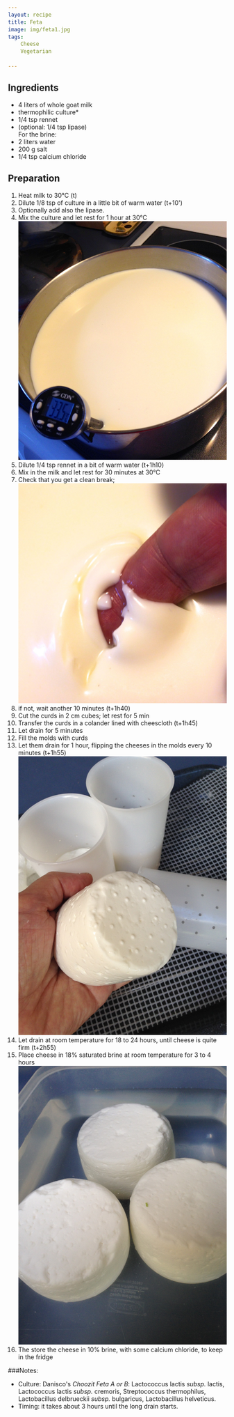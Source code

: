 ```yaml
---
layout: recipe
title: Feta
image: img/feta1.jpg  
tags:
    Cheese
    Vegetarian

---
```

## Ingredients
* 4 liters of whole goat milk
* thermophilic culture*
* 1/4 tsp rennet
* (optional: 1/4 tsp lipase)   
For the brine:       
* 2 liters water   
* 200 g salt 
* 1/4 tsp calcium chloride  

## Preparation
1. Heat milk to 30°C (t)
2. Dilute 1/8 tsp of culture in a little bit of warm water (t+10')
3. Optionally add also the lipase.
3. Mix the culture and let rest for 1 hour at 30°C   
![image](img/feta2.jpg) 
4. Dilute 1/4 tsp rennet in a bit of warm water (t+1h10)
5. Mix in the milk and let rest for 30 minutes at 30°C
6. Check that you get a clean break;    
![image](img/feta3.jpg) 
7. if not, wait another 10 minutes (t+1h40)
6. Cut the curds in 2 cm cubes; let rest for 5 min 
7. Transfer the curds in a colander lined with cheescloth (t+1h45)
8. Let drain for 5 minutes
9. Fill the molds with curds
10. Let them drain for 1 hour, flipping the cheeses in the molds every 10 minutes (t+1h55)    
![image](img/feta4.jpg) 
11. Let drain at room temperature for 18 to 24 hours, until cheese is quite firm (t+2h55)
12. Place cheese in 18% saturated brine at room temperature for 3 to 4 hours   
![image](img/feta5.jpg) 
13. The store the cheese in 10% brine, with some calcium chloride, to keep in the fridge

###Notes:  
* Culture: Danisco's *Choozit Feta A or B*: Lactococcus lactis *subsp.* lactis, Lactococcus lactis *subsp.* cremoris, Streptococcus thermophilus, Lactobacillus delbrueckii *subsp.* bulgaricus, Lactobacillus helveticus.
* Timing: it takes about 3 hours until the long drain starts.